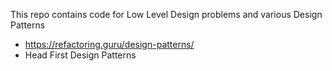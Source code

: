 This repo contains code for Low Level Design problems and various Design Patterns
- https://refactoring.guru/design-patterns/
- Head First Design Patterns

